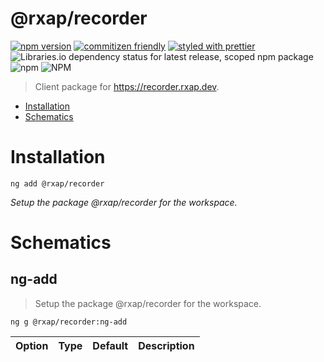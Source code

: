 @rxap/recorder
======

[![npm version](https://img.shields.io/npm/v/@rxap/recorder?style=flat-square)](https://www.npmjs.com/package/@rxap/recorder)
[![commitizen friendly](https://img.shields.io/badge/commitizen-friendly-brightgreen.svg?style=flat-square)](https://commitizen.github.io/cz-cli/)
[![styled with prettier](https://img.shields.io/badge/styled_with-prettier-ff69b4.svg?style=flat-square)](https://github.com/prettier/prettier)
![Libraries.io dependency status for latest release, scoped npm package](https://img.shields.io/librariesio/release/npm/@rxap/recorder)
![npm](https://img.shields.io/npm/dm/@rxap/recorder)
![NPM](https://img.shields.io/npm/l/@rxap/recorder)

> Client package for https://recorder.rxap.dev.

- [Installation](#installation)
- [Schematics](#schematics)

# Installation

```
ng add @rxap/recorder
```

*Setup the package @rxap/recorder for the workspace.*

# Schematics

## ng-add
> Setup the package @rxap/recorder for the workspace.

```
ng g @rxap/recorder:ng-add
```

Option | Type | Default | Description
--- | --- | --- | ---


